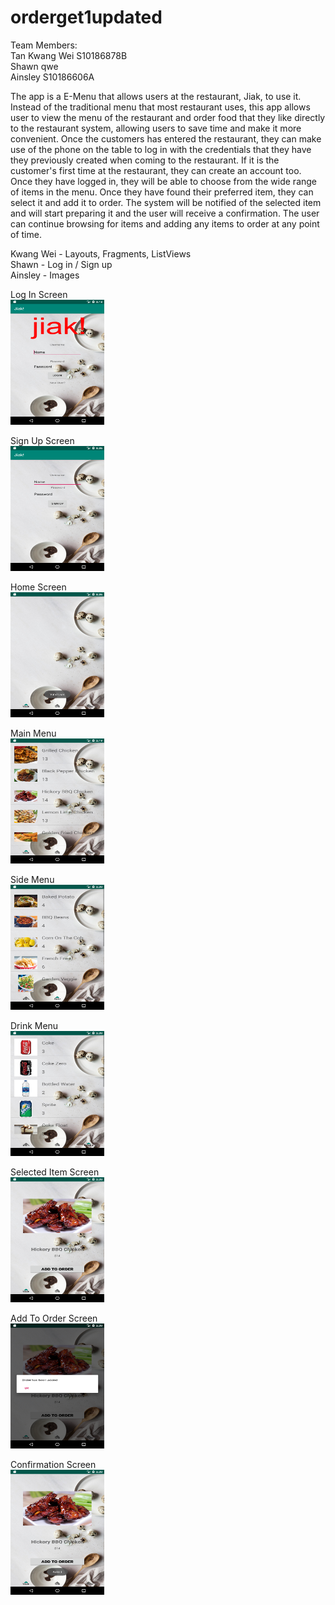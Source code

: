 # orderget1updated

Team Members: </br>
Tan Kwang Wei S10186878B</br> 
Shawn qwe</br>
Ainsley S10186606A

The app is a E-Menu that allows users at the restaurant, Jiak, to use it. Instead of the traditional menu that most restaurant uses, this app allows user to view the menu of the restaurant and order food that they like directly to the restaurant system, allowing users to save time and make it more convenient. Once the customers has entered the restaurant, they can make use of the phone on the table to log in with the credentials that they have they previously created when coming to the restaurant. If it is the customer's first time at the restaurant, they can create an account too. Once they have logged in, they will be able to choose from the wide range of items in the menu. Once they have found their preferred item, they can select it and add it to order. The system will be notified of the selected item and will start preparing it and the user will receive a confirmation. The user can continue browsing for items and adding any items to order at any point of time.

Kwang Wei - Layouts, Fragments, ListViews </br>
Shawn - Log in / Sign up </br>
Ainsley - Images

Log In Screen</br>
<img src="Screenshots/Screenshot_1564024696.png" width="150" height="200">

Sign Up Screen</br>
<img src="Screenshots/Screenshot_1564302962.png" width="150" height="200">

Home Screen</br>
<img src="Screenshots/Screenshot_1564302982.png" width="150" height="200">

Main Menu</br>
<img src="Screenshots/Screenshot_1564323596.png" width="150" height="200">

Side Menu</br>
<img src="Screenshots/Screenshot_1564323600.png" width="150" height="200">

Drink Menu</br>
<img src="Screenshots/Screenshot_1564323604.png" width="150" height="200">

Selected Item Screen</br>
<img src="Screenshots/Screenshot_1564323613.png" width="150" height="200">

Add To Order Screen</br>
<img src="Screenshots/Screenshot_1564323616.png" width="150" height="200">

Confirmation Screen</br>
<img src="Screenshots/Screenshot_1564323638.png" width="150" height="200">

